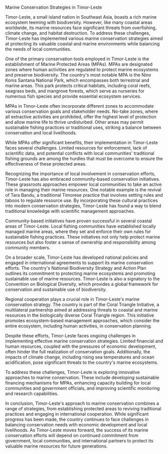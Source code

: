 Marine Conservation Strategies in Timor-Leste

Timor-Leste, a small island nation in Southeast Asia, boasts a rich marine ecosystem teeming with biodiversity. However, like many coastal areas worldwide, its marine resources face significant threats from overfishing, climate change, and habitat destruction. To address these challenges, Timor-Leste has implemented various marine conservation strategies aimed at protecting its valuable coastal and marine environments while balancing the needs of local communities.

One of the primary conservation tools employed in Timor-Leste is the establishment of Marine Protected Areas (MPAs). MPAs are designated zones where human activities are regulated to protect marine ecosystems and preserve biodiversity. The country's most notable MPA is the Nino Konis Santana National Park, which encompasses both terrestrial and marine areas. This park protects critical habitats, including coral reefs, seagrass beds, and mangrove forests, which serve as nurseries for numerous fish species and provide essential ecosystem services.

MPAs in Timor-Leste often incorporate different zones to accommodate various conservation goals and stakeholder needs. No-take zones, where all extractive activities are prohibited, offer the highest level of protection and allow marine life to thrive undisturbed. Other areas may permit sustainable fishing practices or traditional uses, striking a balance between conservation and local livelihoods.

While MPAs offer significant benefits, their implementation in Timor-Leste faces several challenges. Limited resources for enforcement, lack of scientific data, and potential conflicts with local communities' traditional fishing grounds are among the hurdles that must be overcome to ensure the effectiveness of these protected areas.

Recognizing the importance of local involvement in conservation efforts, Timor-Leste has also embraced community-based conservation initiatives. These grassroots approaches empower local communities to take an active role in managing their marine resources. One notable example is the revival of Tara Bandu, a traditional Timorese practice that involves setting rules and taboos to regulate resource use. By incorporating these cultural practices into modern conservation strategies, Timor-Leste has found a way to blend traditional knowledge with scientific management approaches.

Community-based initiatives have proven successful in several coastal areas of Timor-Leste. Local fishing communities have established locally managed marine areas, where they set and enforce their own rules for sustainable fishing practices. These initiatives not only help protect marine resources but also foster a sense of ownership and responsibility among community members.

On a broader scale, Timor-Leste has developed national policies and engaged in international agreements to support its marine conservation efforts. The country's National Biodiversity Strategy and Action Plan outlines its commitment to protecting marine ecosystems and promoting sustainable use of marine resources. Timor-Leste is also a signatory to the Convention on Biological Diversity, which provides a global framework for conservation and sustainable use of biodiversity.

Regional cooperation plays a crucial role in Timor-Leste's marine conservation strategy. The country is part of the Coral Triangle Initiative, a multilateral partnership aimed at addressing threats to coastal and marine resources in the biologically diverse Coral Triangle region. This initiative promotes ecosystem-based management approaches, which consider the entire ecosystem, including human activities, in conservation planning.

Despite these efforts, Timor-Leste faces ongoing challenges in implementing effective marine conservation strategies. Limited financial and human resources, coupled with the pressures of economic development, often hinder the full realization of conservation goals. Additionally, the impacts of climate change, including rising sea temperatures and ocean acidification, pose significant threats to the country's marine ecosystems.

To address these challenges, Timor-Leste is exploring innovative approaches to marine conservation. These include developing sustainable financing mechanisms for MPAs, enhancing capacity building for local communities and government officials, and improving scientific monitoring and research capabilities.

In conclusion, Timor-Leste's approach to marine conservation combines a range of strategies, from establishing protected areas to reviving traditional practices and engaging in international cooperation. While significant progress has been made, the country continues to face challenges in balancing conservation needs with economic development and local livelihoods. As Timor-Leste moves forward, the success of its marine conservation efforts will depend on continued commitment from government, local communities, and international partners to protect its valuable marine resources for future generations.